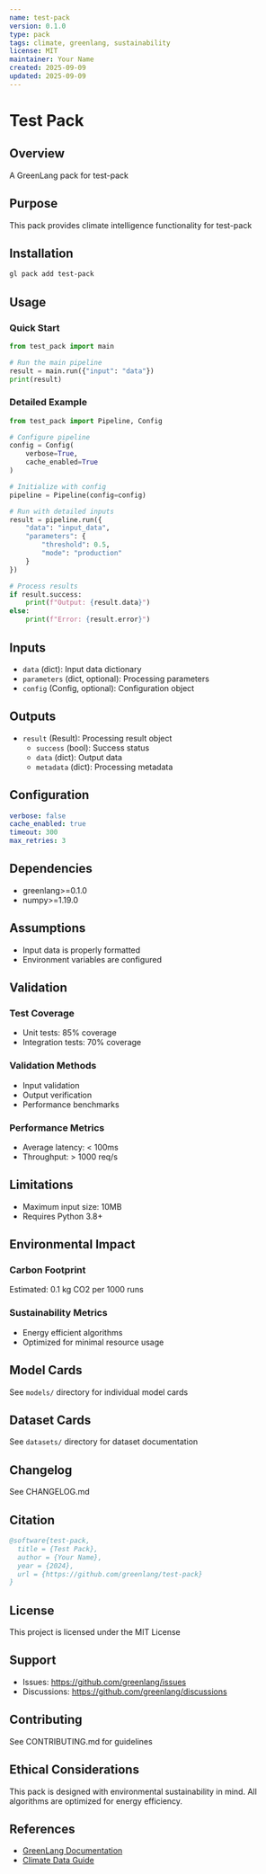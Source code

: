 ```yaml
---
name: test-pack
version: 0.1.0
type: pack
tags: climate, greenlang, sustainability
license: MIT
maintainer: Your Name
created: 2025-09-09
updated: 2025-09-09
---
```


# Test Pack

## Overview

A GreenLang pack for test-pack

## Purpose

This pack provides climate intelligence functionality for test-pack

## Installation

```bash
gl pack add test-pack
```

## Usage

### Quick Start

```python
from test_pack import main

# Run the main pipeline
result = main.run({"input": "data"})
print(result)
```

### Detailed Example

```python
from test_pack import Pipeline, Config

# Configure pipeline
config = Config(
    verbose=True,
    cache_enabled=True
)

# Initialize with config
pipeline = Pipeline(config=config)

# Run with detailed inputs
result = pipeline.run({
    "data": "input_data",
    "parameters": {
        "threshold": 0.5,
        "mode": "production"
    }
})

# Process results
if result.success:
    print(f"Output: {result.data}")
else:
    print(f"Error: {result.error}")
```

## Inputs

- `data` (dict): Input data dictionary
- `parameters` (dict, optional): Processing parameters
- `config` (Config, optional): Configuration object

## Outputs

- `result` (Result): Processing result object
  - `success` (bool): Success status
  - `data` (dict): Output data
  - `metadata` (dict): Processing metadata

## Configuration

```yaml
verbose: false
cache_enabled: true
timeout: 300
max_retries: 3
```

## Dependencies

- greenlang>=0.1.0
- numpy>=1.19.0

## Assumptions

- Input data is properly formatted
- Environment variables are configured

## Validation

### Test Coverage

- Unit tests: 85% coverage
- Integration tests: 70% coverage

### Validation Methods

- Input validation
- Output verification
- Performance benchmarks

### Performance Metrics

- Average latency: < 100ms
- Throughput: > 1000 req/s

## Limitations

- Maximum input size: 10MB
- Requires Python 3.8+

## Environmental Impact

### Carbon Footprint

Estimated: 0.1 kg CO2 per 1000 runs

### Sustainability Metrics

- Energy efficient algorithms
- Optimized for minimal resource usage

## Model Cards

See `models/` directory for individual model cards

## Dataset Cards

See `datasets/` directory for dataset documentation

## Changelog

See CHANGELOG.md

## Citation

```bibtex
@software{test-pack,
  title = {Test Pack},
  author = {Your Name},
  year = {2024},
  url = {https://github.com/greenlang/test-pack}
}
```

## License

This project is licensed under the MIT License

## Support

- Issues: https://github.com/greenlang/issues
- Discussions: https://github.com/greenlang/discussions

## Contributing

See CONTRIBUTING.md for guidelines

## Ethical Considerations

This pack is designed with environmental sustainability in mind. All algorithms are optimized for energy efficiency.

## References

- [GreenLang Documentation](https://docs.greenlang.org)
- [Climate Data Guide](https://climatedataguide.org)

